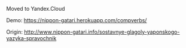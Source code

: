 Moved to Yandex.Cloud

Demo: https://nippon-gatari.herokuapp.com/compverbs/

Origin: http://www.nippon-gatari.info/sostavnye-glagoly-yaponskogo-yazyka-spravochnik